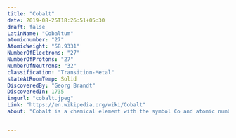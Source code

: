 ```yaml
---
title: "Cobalt"
date: 2019-08-25T18:26:51+05:30
draft: false
LatinName: "Cobaltum"
atomicnumber: "27"
AtomicWeight: "58.9331"
NumberOfElectrons: "27"
NumberOfProtons: "27"
NumberOfNeutrons: "32" 
classification: "Transition-Metal"
stateAtRoomTemp: Solid
DiscoveredBy: "Georg Brandt" 
DiscoveredIn: 1735
imgurl: "cobalt.jpeg"
Link: "https://en.wikipedia.org/wiki/Cobalt"
about: "Cobalt is a chemical element with the symbol Co and atomic number 27. Like nickel, cobalt is found in the Earth's crust only in chemically combined form, save for small deposits found in alloys of natural meteoric iron. The free element, produced by reductive smelting, is a hard, lustrous, silver-gray metal."


---
```


